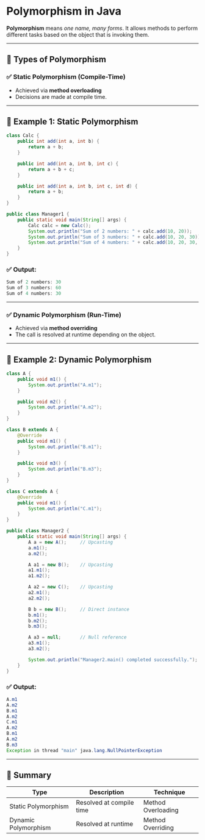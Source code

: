 
# Polymorphism in Java

**Polymorphism** means *one name, many forms*. It allows methods to perform different tasks based on the object that is invoking them.

---

## 📌 Types of Polymorphism

### ✅ Static Polymorphism (Compile-Time)

- Achieved via **method overloading**
- Decisions are made at compile time.

---

## 🔢 Example 1: Static Polymorphism

```java
class Calc {
    public int add(int a, int b) {
        return a + b;
    }

    public int add(int a, int b, int c) {
        return a + b + c;
    }

    public int add(int a, int b, int c, int d) {
        return a + b;
    }
}

public class Manager1 {
    public static void main(String[] args) {
        Calc calc = new Calc();
        System.out.println("Sum of 2 numbers: " + calc.add(10, 20));
        System.out.println("Sum of 3 numbers: " + calc.add(10, 20, 30));
        System.out.println("Sum of 4 numbers: " + calc.add(10, 20, 30, 40));
    }
}
```

### ✅ Output:

```java
Sum of 2 numbers: 30  
Sum of 3 numbers: 60  
Sum of 4 numbers: 30
```

---

### ✅ Dynamic Polymorphism (Run-Time)

- Achieved via **method overriding**
- The call is resolved at runtime depending on the object.

---

## 🔢 Example 2: Dynamic Polymorphism

```java
class A {
    public void m1() {
        System.out.println("A.m1");
    }

    public void m2() {
        System.out.println("A.m2");
    }
}

class B extends A {
    @Override
    public void m1() {
        System.out.println("B.m1");
    }

    public void m3() {
        System.out.println("B.m3");
    }
}

class C extends A {
    @Override
    public void m1() {
        System.out.println("C.m1");
    }
}

public class Manager2 {
    public static void main(String[] args) {
        A a = new A();     // Upcasting
        a.m1();
        a.m2();

        A a1 = new B();    // Upcasting
        a1.m1();
        a1.m2();

        A a2 = new C();    // Upcasting
        a2.m1();
        a2.m2();

        B b = new B();     // Direct instance
        b.m1();
        b.m2();
        b.m3();

        A a3 = null;       // Null reference
        a3.m1();
        a3.m2();

        System.out.println("Manager2.main() completed successfully.");
    }
}
```

### ✅ Output:

```java
A.m1  
A.m2  
B.m1  
A.m2  
C.m1  
A.m2  
B.m1  
A.m2  
B.m3  
Exception in thread "main" java.lang.NullPointerException
```

---

## 🧠 Summary

| Type | Description | Technique |
|------|-------------|-----------|
| Static Polymorphism | Resolved at compile time | Method Overloading |
| Dynamic Polymorphism | Resolved at runtime | Method Overriding |
